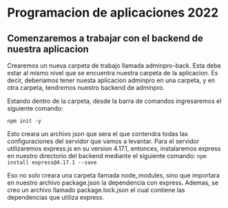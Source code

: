 # Programacion de aplicaciones 2022

## Comenzaremos a trabajar con el backend de nuestra aplicacion

Crearemos un nueva carpeta de trabajo llamada adminpro-back. Esta debe estar al mismo nivel que se encuentra nuestra carpeta de la aplicacion. Es decir, deberiamos tener nuesta aplicacion adminpro en una carpeta, y en otra carpeta, tendremos nuestro backend de adminpro.

Estando dentro de la carpeta, desde la barra de comandos ingresaremos el siguiente comando:

`npm init -y`

Esto creara un archivo json que sera el que contendra todas las configuraciones del servidor que vamos a levantar. Para el servidor utilizaremos express.js en su version 4.17.1, entonces, instalaremos express en nuestro directorio del backend mediante el siguiente comando: `npm install express@4.17.1 --save`

Eso no solo creara una carpeta llamada node_modules, sino que importara en nuestro archivo package.json la dependencia con express. Ademas, se creo un archivo llamado package.lock.json el cual contiene las dependencias que utiliza express.
